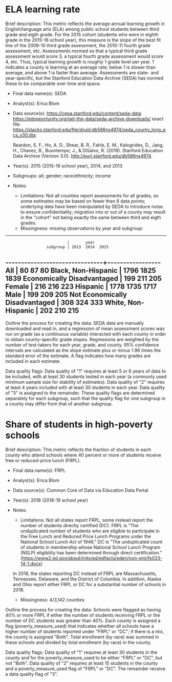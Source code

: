 # ELA learning rate

Brief description: This metric reflects the average annual learning growth 
in English/language arts (ELA) among public school students between third 
grade and eigth grade. For the 2015 cohort (students who were in eighth 
grade in the 2015-16 school year), this measure is the slope of the best fit
line of the 2009-10 third grade assessment, the 2010-11 fourth grade assessment,
etc. Assessments normed so that a typical third grade assessment would score 3,
a typical fourth grade assessment would score 4, etc. Thus, typical learning growth
is roughly 1 grade level per year. 1 indicates a county is learning at an average rate;
below 1 is slower than average, and above 1 is faster than average. Assessments are 
state- and year-specific, but the Stanford Education Data Archive (SEDA) has normed 
these to be comparable over time and space.

* Final data name(s): SEDA
* Analyst(s): Erica Blom
* Data source(s): https://cepa.stanford.edu/content/seda-data
	https://edopportunity.org/get-the-data/seda-archive-downloads/ 
	exact file: https://stacks.stanford.edu/file/druid:db586ns4974/seda_county_long_gcs_v30.dta
	
	Reardon, S. F., Ho, A. D., Shear, B. R., Fahle, E. M., Kalogrides, D., Jang, H., Chavez, B., 
	Buontempo, J., & DiSalvo, R. (2019). Stanford Education Data Archive (Version 3.0). 
	http://purl.stanford.edu/db586ns4974.
	
* Year(s): 2015 (2015-16 school year), 2014, and 2013
* Subgroups: all; gender; race/ethnicity; income
* Notes:
    * Limitations: Not all counties report assessments for all grades, so some estimates
	may be based on fewer than 6 data points; underlying data have been manipulated by SEDA
	to introduce noise to ensure confidentiality; migration into or out of a county may
	result in the "cohort" not being exactly the same between third and eigth grades.
    * Missingness: missing observations by year and subgroup:

-------------------------------------------------
                               |       year      
                      subgroup | 2013  2014  2015
-------------------------------+-----------------
                           All |   80    87    80
           Black, Non-Hispanic | 1796  1825  1839
    Economically Disadvantaged |  199   211   205
                        Female |  216   216   223
                      Hispanic | 1778  1735  1717
                          Male |  199   209   205
Not Economically Disadvantaged |  308   324   333
           White, Non-Hispanic |  202   210   215
-------------------------------------------------


Outline the process for creating the data: SEDA data are manually downloaded
and read in, and a regression of mean assessment scores was run on grade (as a continuous
variable) interacted with each county in order to obtain county-specific grade slopes.
Regressions are weighted by the number of test-takers for each year, grade, and county. 
95% confidence intervals are calculated as the slope estimate plus or minus 1.96 times
the standard error of the estimate. A flag indicates how many grades are included in
each estimate.  

Data quality flags: Data quality of "1" requires at least 5 or 6 years of data to be
included, with at least 30 students tested in each year (a commonly used minimum 
sample size for stability of estimates). Data quality of "2" requires at least 4 years 
included with at least 30 students in each year. Data quality of "3" is assigned to the 
remainder. These quality flags are determined separately for each subgroup, such that
the quality flag for one subgroup in a county may differ from that of another subgroup.

# Share of students in high-poverty schools

Brief description: This metric reflects the fraction of students in each county who attend
schools where 40 percent or more of students receive free or reduced-price lunch (FRPL). 

* Final data name(s): FRPL
* Analyst(s): Erica Blom
* Data source(s): Common Core of Data via Education Data Portal
* Year(s): 2018 (2018-19 school year)
* Notes:
    * Limitations: Not all states report FRPL; some instead report the number of students
	directly certified (DC). FRPL is "The unduplicated number of students who are eligible 
	to participate in the Free Lunch and Reduced Price Lunch Programs under the National 
	School Lunch Act of 1946." DC is "The unduplicated count of students in membership 
	whose National School Lunch Program (NSLP) eligibility has been determined through 
	direct certification." (https://www2.ed.gov/about/inits/ed/edfacts/eden/non-xml/fs033-14-1.docx)
	
	In 2018, the states reporting DC instead of FRPL are Massachusetts, Tennessee, Delaware, 
	and the District of Columbia. In addition, Alaska and Ohio report either FRPL or DC 
	for a substantial number of schools in 2018. 
	
    * Missingness: 4/3,142 counties

Outline the process for creating the data: Schools were flagged as having 40% or more FRPL
if either the number of students receiving FRPL or the number of DC students was greater than
40%. Each county is assigned a flag (poverty_measure_used) that indicates whether all schools 
have a higher number of students reported under "FRPL" or "DC"; if there is a mix, the county 
is assigned "Both". Total enrollment (by race) was summed in these schools and divided by total 
enrollment (by race) in the county. 

Data quality flags: Data quality of "1" requires at least 30 students in the county and for the
poverty_measure_used to be either "FRPL" or "DC", but not "Both". Data quality of "2" requires at 
least 15 students in the county and a poverty_measure_used flag of "FRPL" or "DC". The remainder
receive a data quality flag of "3".
